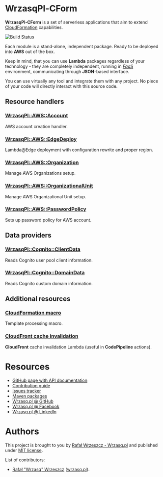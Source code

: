 <!---
# This file is part of the pl.wrzasq.cform.
#
# @license http://mit-license.org/ The MIT license
# @copyright 2020 - 2022 © by Rafał Wrzeszcz - Wrzasq.pl.
-->

# WrzasqPl-CForm

**WrzasqPl-CForm** is a set of serverless applications that aim to extend
[CloudFormation](https://aws.amazon.com/cloudformation/) capabilities.

[![Build Status](https://github.com/rafalwrzeszcz-wrzasqpl/pl.wrzasq.cform/actions/workflows/build.yaml/badge.svg)](https://github.com/rafalwrzeszcz-wrzasqpl/pl.wrzasq.cform/actions)

Each module is a stand-alone, independent package. Ready to be deployed into **AWS** out of the box.

Keep in mind, that you can use **Lambda** packages regardless of your technology - they are completely independent,
running in [_FaaS_](https://en.wikipedia.org/wiki/Function_as_a_service) environment, communicating through
**JSON**-based interface.

You can use virtually any tool and integrate them with any project. No piece of your code will directly interact with
this source code.

## Resource handlers

### [WrzasqPl::AWS::Account](https://rafalwrzeszcz-wrzasqpl.github.io/pl.wrzasq.cform/cform-resource-aws-account/)

AWS account creation handler.

### [WrzasqPl::AWS::EdgeDeploy](https://rafalwrzeszcz-wrzasqpl.github.io/pl.wrzasq.cform/cform-resource-aws-edgedeploy/)

Lambda@Edge deployment with configuration rewrite and proper region.

### [WrzasqPl::AWS::Organization](https://rafalwrzeszcz-wrzasqpl.github.io/pl.wrzasq.cform/cform-resource-aws-organization/)

Manage AWS Organizations setup.

### [WrzasqPl::AWS::OrganizationalUnit](https://rafalwrzeszcz-wrzasqpl.github.io/pl.wrzasq.cform/cform-resource-aws-organizationalunit/)

Manage AWS Organizational Unit setup.

### [WrzasqPl::AWS::PasswordPolicy](https://rafalwrzeszcz-wrzasqpl.github.io/pl.wrzasq.cform/cform-resource-aws-passwordpolicy/)

Sets up password policy for AWS account.

## Data providers

### [WrzasqPl::Cognito::ClientData](https://rafalwrzeszcz-wrzasqpl.github.io/pl.wrzasq.cform/cform-data-cognito-client/)

Reads Cognito user pool client information.

### [WrzasqPl::Cognito::DomainData](https://rafalwrzeszcz-wrzasqpl.github.io/pl.wrzasq.cform/cform-data-cognito-domain/)

Reads Cognito custom domain information.

## Additional resources

### [CloudFormation macro](https://rafalwrzeszcz-wrzasqpl.github.io/pl.wrzasq.cform/cform-macro/)

Template processing macro.

### [CloudFront cache invalidation](https://rafalwrzeszcz-wrzasqpl.github.io/pl.wrzasq.cform/cform-cloudfront-invalidation/)

**CloudFront** cache invalidation Lambda (useful in **CodePipeline** actions).

# Resources

-   [GitHub page with API documentation](https://rafalwrzeszcz-wrzasqpl.github.io/pl.wrzasq.cform)
-   [Contribution guide](https://github.com/rafalwrzeszcz-wrzasqpl/.github/blob/master/CONTRIBUTING.md)
-   [Issues tracker](https://github.com/rafalwrzeszcz-wrzasqpl/pl.wrzasq.cform/issues)
-   [Maven packages](https://search.maven.org/search?q=g:pl.wrzasq.cform)
-   [Wrzasq.pl @ GitHub](https://github.com/rafalwrzeszcz-wrzasqpl)
-   [Wrzasq.pl @ Facebook](https://www.facebook.com/wrzasqpl)
-   [Wrzasq.pl @ LinkedIn](https://www.linkedin.com/company/wrzasq-pl/)

# Authors

This project is brought to you by [Rafał Wrzeszcz - Wrzasq.pl](https://wrzasq.pl) and published under
[MIT license](https://github.com/rafalwrzeszcz-wrzasqpl/pl.wrzasq.cform/tree/master/LICENSE).

List of contributors:

-   [Rafał "Wrzasq" Wrzeszcz](https://github.com/rafalwrzeszcz) ([wrzasq.pl](https://wrzasq.pl)).
